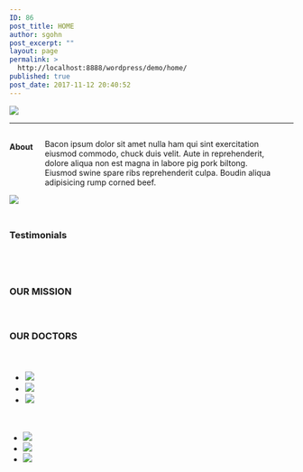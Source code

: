 ```yaml
---
ID: 86
post_title: HOME
author: sgohn
post_excerpt: ""
layout: page
permalink: >
  http://localhost:8888/wordpress/demo/home/
published: true
post_date: 2017-11-12 20:40:52
---
```

<div class="row">
<div class="large-12 columns">
<img src="https://placehold.it/1000x500&text=[banner img]">
</div>
</div>
<div class="row">
<hr>
<div class="large-8 columns">
<h4>About</h4>
<p>Bacon ipsum dolor sit amet nulla ham qui sint exercitation eiusmod commodo, chuck duis velit. Aute in reprehenderit, dolore aliqua non est magna in labore pig pork biltong. Eiusmod swine spare ribs reprehenderit culpa. Boudin aliqua adipisicing rump corned beef.</p>
<i class="fi-social-twitter"></i>
</div>
<div class="large-4 columns">
<img src="https://placehold.it/400x300&text=[img]">
</div>
</div>
<div class="row">
<div id="intro">
<div class="wrap_1280">
<div class="space"></div>
<h3 class="intro-tagline"></h1>
<div class="space"></div>
<div class="logo_image1"><img src="http://localhost:8888/wordpress/demo/wp-content/uploads/2017/10/cropped-Logo_vFinal.png" alt="" width=""  class="alignnone size-full wp-image-57" /></div>
</div>

</div>
<div id="intro2">
<div class="wrap_1280">

  <div class="nolayer"></div>
  <div class="layer">
   <h3 class="intro-tagline"><p class="intro-text">Testimonials<br /><br />
  </p><br />
  </h3>
  </div>
  </div>
</div>
</div>

<div id="intro3">
<div class="wrap_1280">

<div class="layerdark-black"><h3 class="intro-tagline">
   <p class="intro-text">OUR MISSION</p><br />
</div>

</div>
</div>
<div id="intro4">
<div class="wrap_1280">

<h3 class="intro-tagline">
   <p class="intro-text">OUR DOCTORS</p><br />
<div class="large-12 columns">

<ul class="clearing-thumbs small-block-grid-1 medium-block-grid-3 large-block-grid-3" data-clearing>

<li>
<a href="https://placehold.it/300x300&text=[img]"><img class="doctorphoto" data-caption="caption here..." src="https://placehold.it/300x300&text=[img]"></a></img>
</li>
<li>
<a href="https://placehold.it/300x300&text=[img]"><img class="doctorphoto" data-caption="caption 2 here..." src="https://placehold.it/300x300&text=[img]"></a>
</li>
<li>
<a href="https://placehold.it/300x300&text=[img]"><img class="doctorphoto" data-caption="caption 3 here..." src="https://placehold.it/300x300&text=[img]"></a>
</li>
</ul>
</div>
</div>
</div>

</div>
</div>
<!--#intro-->
<script type="text/javascript">

   jQuery(document).ready(function(){

	jQuery('#intro').parallax("50%", 0.4);

   });

</script>
<head>
<meta charset="utf-8">

<meta name="viewport" content="width=device-width, initial-scale=1.0">
<title>Foundation 5</title>

<link rel="stylesheet" href="https://cdnjs.cloudflare.com/ajax/libs/foundation/5.5.3/css/normalize.min.css">
<link rel="stylesheet" href="https://cdnjs.cloudflare.com/ajax/libs/foundation/5.5.3/css/foundation.min.css">
<link href='https://cdnjs.cloudflare.com/ajax/libs/foundicons/3.0.0/foundation-icons.css' rel='stylesheet' type='text/css'>

<script src="https://cdnjs.cloudflare.com/ajax/libs/modernizr/2.8.3/modernizr.min.js"></script>
</head>
<body>

<div class="large-12 columns">

<ul class="clearing-thumbs small-block-grid-1 medium-block-grid-3 large-block-grid-3" data-clearing>

<li>
<a href="https://placehold.it/300x300&text=[img]"><img class="doctorphoto" data-caption="caption here..." src="https://placehold.it/300x300&text=[img]"></a></img>
</li>
<li>
<a href="https://placehold.it/300x300&text=[img]"><img class="doctorphoto" data-caption="caption 2 here..." src="https://placehold.it/300x300&text=[img]"></a>
</li>
<li>
<a href="https://placehold.it/300x300&text=[img]"><img class="doctorphoto" data-caption="caption 3 here..." src="https://placehold.it/300x300&text=[img]"></a>
</li>
</ul>
</div>
</div>

<script src="https://code.jquery.com/jquery-2.1.4.min.js"></script>
<script src="https://cdnjs.cloudflare.com/ajax/libs/foundation/5.5.3/js/foundation.min.js"></script>
<script>
      $(document).foundation();
    </script>
</body>